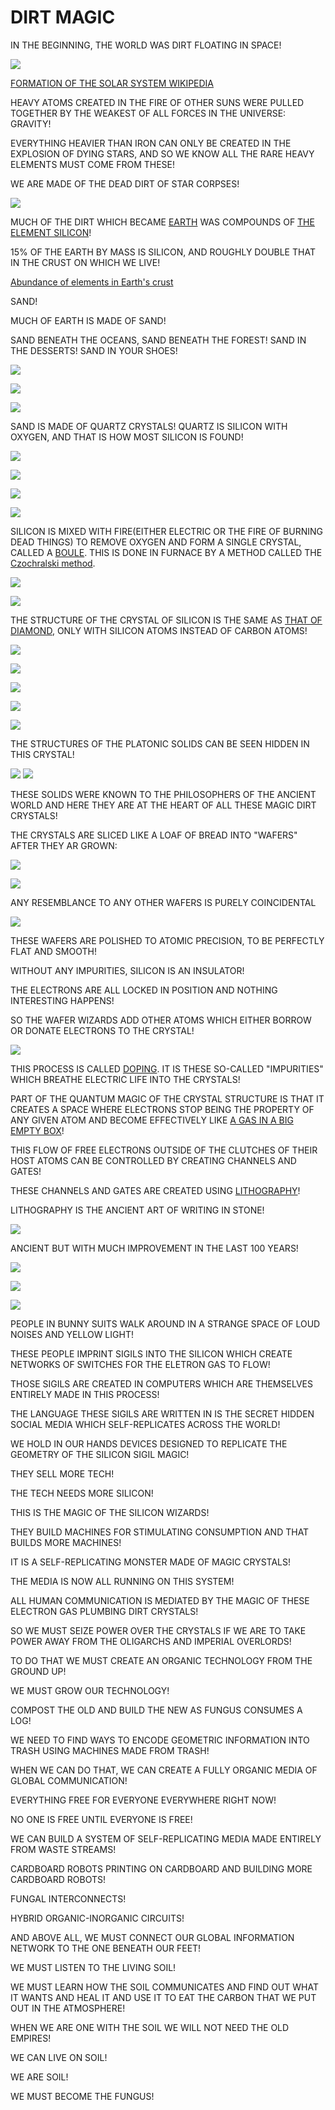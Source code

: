 # DIRT MAGIC

IN THE BEGINNING, THE WORLD WAS DIRT FLOATING IN SPACE!

![](https://upload.wikimedia.org/wikipedia/commons/thumb/2/2d/The_Mysterious_Case_of_the_Disappearing_Dust.jpg/2560px-The_Mysterious_Case_of_the_Disappearing_Dust.jpg)

[FORMATION OF THE SOLAR SYSTEM WIKIPEDIA](https://en.wikipedia.org/wiki/Formation_and_evolution_of_the_Solar_System)

HEAVY ATOMS CREATED IN THE FIRE OF OTHER SUNS WERE PULLED TOGETHER BY THE WEAKEST OF ALL FORCES IN THE UNIVERSE: GRAVITY!

EVERYTHING HEAVIER THAN IRON CAN ONLY BE CREATED IN THE EXPLOSION OF DYING STARS, AND SO WE KNOW ALL THE RARE HEAVY ELEMENTS MUST COME FROM THESE!

WE ARE MADE OF THE DEAD DIRT OF STAR CORPSES!


![](https://upload.wikimedia.org/wikipedia/commons/a/a0/EpicEarth-Globespin-tilt-23.4.gif)

MUCH OF THE DIRT WHICH BECAME [EARTH](https://en.wikipedia.org/wiki/Earth) WAS COMPOUNDS OF [THE ELEMENT SILICON](https://en.wikipedia.org/wiki/Silicon)!

15% OF THE EARTH BY MASS IS SILICON, AND ROUGHLY DOUBLE THAT IN THE CRUST ON WHICH WE LIVE!

[Abundance of elements in Earth's crust](https://en.wikipedia.org/wiki/Abundance_of_elements_in_Earth%27s_crust)

SAND!

MUCH OF EARTH IS MADE OF SAND!  

SAND BENEATH THE OCEANS, SAND BENEATH THE FOREST! SAND IN THE DESSERTS!  SAND IN YOUR SHOES!

![](https://upload.wikimedia.org/wikipedia/commons/8/8b/Libya_4608_Idehan_Ubari_Dunes_Luca_Galuzzi_2007.jpg)

![](https://upload.wikimedia.org/wikipedia/commons/thumb/6/6e/00065_sand_collage.jpg/1920px-00065_sand_collage.jpg)

![](https://upload.wikimedia.org/wikipedia/commons/b/b3/PismoBeachSand.JPG)

SAND IS MADE OF QUARTZ CRYSTALS! QUARTZ IS SILICON WITH OXYGEN, AND THAT IS HOW MOST SILICON IS FOUND!

![](https://upload.wikimedia.org/wikipedia/commons/c/ce/Quartz_Br%C3%A9sil.jpg)

![](https://upload.wikimedia.org/wikipedia/commons/f/f7/Quartz_sceptres_fum%C3%A9s_sur_quartz_%28Madagascar%29_1.jpg)

![](https://upload.wikimedia.org/wikipedia/commons/4/4e/Herkimer.jpg)

![](https://upload.wikimedia.org/wikipedia/commons/2/2f/Pure_Quartz_at_Senckenberg_Natural_History_Museum.jpg)


SILICON IS MIXED WITH FIRE(EITHER ELECTRIC OR THE FIRE OF BURNING DEAD THINGS) TO REMOVE OXYGEN AND FORM A SINGLE CRYSTAL, CALLED A [BOULE](https://en.wikipedia.org/wiki/Boule_(crystal)).  THIS IS DONE IN FURNACE BY A METHOD CALLED THE [Czochralski method](https://en.wikipedia.org/wiki/Czochralski_method).

![](https://upload.wikimedia.org/wikipedia/commons/2/23/Monokristalines_Silizium_f%C3%BCr_die_Waferherstellung.jpg)

![](https://upload.wikimedia.org/wikipedia/commons/5/5a/Silicon_grown_by_Czochralski_process_1956.jpg)


THE STRUCTURE OF THE CRYSTAL OF SILICON IS THE SAME AS [THAT OF DIAMOND](https://en.wikipedia.org/wiki/Diamond_cubic), ONLY WITH SILICON ATOMS INSTEAD OF CARBON ATOMS!

![](https://upload.wikimedia.org/wikipedia/commons/f/f1/Silicon-unit-cell-3D-balls.png)

![](https://upload.wikimedia.org/wikipedia/commons/8/89/Diamond_cubic_animation.gif)

![](https://upload.wikimedia.org/wikipedia/commons/d/df/DiamondPoleFigure111.png)

![](https://upload.wikimedia.org/wikipedia/commons/c/ce/Visualisation_diamond_cubic.svg)

![](https://upload.wikimedia.org/wikipedia/commons/b/b7/Lorimerlite_framework.JPG)

THE STRUCTURES OF THE PLATONIC SOLIDS CAN BE SEEN HIDDEN IN THIS CRYSTAL!

![](https://upload.wikimedia.org/wikipedia/commons/3/3e/BluePlatonicDice2.jpg)
![](https://upload.wikimedia.org/wikipedia/commons/3/33/Mysterium_Cosmographicum_solar_system_model.jpg)


THESE SOLIDS WERE KNOWN TO THE PHILOSOPHERS OF THE ANCIENT WORLD AND HERE THEY ARE AT THE HEART OF ALL THESE MAGIC DIRT CRYSTALS!

THE CRYSTALS ARE SLICED LIKE A LOAF OF BREAD INTO "WAFERS" AFTER THEY AR GROWN:

![](https://upload.wikimedia.org/wikipedia/commons/f/f0/Siliziumwafer.JPG)

![](https://upload.wikimedia.org/wikipedia/commons/f/ff/ICC_2008_Poland_Silicon_Wafer_1_edit.png)

ANY RESEMBLANCE TO ANY OTHER WAFERS IS PURELY COINCIDENTAL

![](https://upload.wikimedia.org/wikipedia/commons/5/54/Oblater_Alterbr%C3%B8d_3.jpg)

THESE WAFERS ARE POLISHED TO ATOMIC PRECISION, TO BE PERFECTLY FLAT AND SMOOTH!

WITHOUT ANY IMPURITIES, SILICON IS AN INSULATOR!

THE ELECTRONS ARE ALL LOCKED IN POSITION AND NOTHING INTERESTING HAPPENS!

SO THE WAFER WIZARDS ADD OTHER ATOMS WHICH EITHER BORROW OR DONATE ELECTRONS TO THE CRYSTAL!

![](https://upload.wikimedia.org/wikipedia/commons/5/58/Silicon_doping_-_Type_P_and_N.svg)

THIS PROCESS IS CALLED [DOPING](https://en.wikipedia.org/wiki/Doping_(semiconductor)). IT IS THESE SO-CALLED "IMPURITIES" WHICH BREATHE ELECTRIC LIFE INTO THE CRYSTALS!

PART OF THE QUANTUM MAGIC OF THE CRYSTAL STRUCTURE IS THAT IT CREATES A SPACE WHERE ELECTRONS STOP BEING THE PROPERTY OF ANY GIVEN ATOM AND BECOME EFFECTIVELY LIKE [A GAS IN A BIG EMPTY BOX](https://en.wikipedia.org/wiki/Fermi_gas)!

THIS FLOW OF FREE ELECTRONS OUTSIDE OF THE CLUTCHES OF THEIR HOST ATOMS CAN BE CONTROLLED BY CREATING CHANNELS AND GATES!

THESE CHANNELS AND GATES ARE CREATED USING [LITHOGRAPHY](https://en.wikipedia.org/wiki/Lithography)!

LITHOGRAPHY IS THE ANCIENT ART OF WRITING IN STONE!

![](https://upload.wikimedia.org/wikipedia/commons/9/94/Lithography_press_with_map_of_Moosburg_02.jpg)

ANCIENT BUT WITH MUCH IMPROVEMENT IN THE LAST 100 YEARS!

![](https://upload.wikimedia.org/wikipedia/commons/5/50/Clean_room.jpg)

![](https://upload.wikimedia.org/wikipedia/commons/d/d5/4-fach-NAND-C10.JPG)

![](https://upload.wikimedia.org/wikipedia/commons/c/c6/Siliconchip_by_shapeshifter.png)
 
PEOPLE IN BUNNY SUITS WALK AROUND IN A STRANGE SPACE OF LOUD NOISES AND YELLOW LIGHT!

THESE PEOPLE IMPRINT SIGILS INTO THE SILICON WHICH CREATE NETWORKS OF SWITCHES FOR THE ELETRON GAS TO FLOW!

THOSE SIGILS ARE CREATED IN COMPUTERS WHICH ARE THEMSELVES ENTIRELY MADE IN THIS PROCESS!

THE LANGUAGE THESE SIGILS ARE WRITTEN IN IS THE SECRET HIDDEN SOCIAL MEDIA WHICH SELF-REPLICATES ACROSS THE WORLD!

WE HOLD IN OUR HANDS DEVICES DESIGNED TO REPLICATE THE GEOMETRY OF THE SILICON SIGIL MAGIC!

THEY SELL MORE TECH!

THE TECH NEEDS MORE SILICON!

THIS IS THE MAGIC OF THE SILICON WIZARDS!

THEY BUILD MACHINES FOR STIMULATING CONSUMPTION AND THAT BUILDS MORE MACHINES!

IT IS A SELF-REPLICATING MONSTER MADE OF MAGIC CRYSTALS!

THE MEDIA IS NOW ALL RUNNING ON THIS SYSTEM!

ALL HUMAN COMMUNICATION IS MEDIATED BY THE MAGIC OF THESE ELECTRON GAS PLUMBING DIRT CRYSTALS!


SO WE MUST SEIZE POWER OVER THE CRYSTALS IF WE ARE TO TAKE POWER AWAY FROM THE OLIGARCHS AND IMPERIAL OVERLORDS!

TO DO THAT WE MUST CREATE AN ORGANIC TECHNOLOGY FROM THE GROUND UP!

WE MUST GROW OUR TECHNOLOGY!

COMPOST THE OLD AND BUILD THE NEW AS FUNGUS CONSUMES A LOG!

WE NEED TO FIND WAYS TO ENCODE GEOMETRIC INFORMATION INTO TRASH USING MACHINES MADE FROM TRASH!

WHEN WE CAN DO THAT, WE CAN CREATE A FULLY ORGANIC MEDIA OF GLOBAL COMMUNICATION!

EVERYTHING FREE FOR EVERYONE EVERYWHERE RIGHT NOW!

NO ONE IS FREE UNTIL EVERYONE IS FREE!

WE CAN BUILD A SYSTEM OF SELF-REPLICATING MEDIA MADE ENTIRELY FROM WASTE STREAMS!

CARDBOARD ROBOTS PRINTING ON CARDBOARD AND BUILDING MORE CARDBOARD ROBOTS!

FUNGAL INTERCONNECTS!

HYBRID ORGANIC-INORGANIC CIRCUITS!

AND ABOVE ALL, WE MUST CONNECT OUR GLOBAL INFORMATION NETWORK TO THE ONE BENEATH OUR FEET!

WE MUST LISTEN TO THE LIVING SOIL!

WE MUST LEARN HOW THE SOIL COMMUNICATES AND FIND OUT WHAT IT WANTS AND HEAL IT AND USE IT TO EAT THE CARBON THAT WE PUT OUT IN THE ATMOSPHERE!

WHEN WE ARE ONE WITH THE SOIL WE WILL NOT NEED THE OLD EMPIRES!

WE CAN LIVE ON SOIL!

WE ARE SOIL!

WE MUST BECOME THE FUNGUS!


